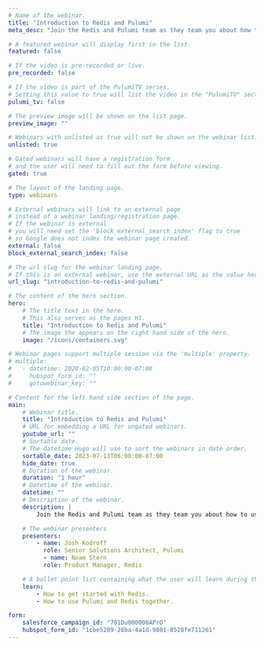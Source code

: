 ```yaml
---
# Name of the webinar.
title: "Introduction to Redis and Pulumi"
meta_desc: "Join the Redis and Pulumi team as they team you about how to use the newest features in Redis with Pulumi."

# A featured webinar will display first in the list.
featured: false

# If the video is pre-recorded or live.
pre_recorded: false

# If the video is part of the PulumiTV series.
# Setting this value to true will list the video in the "PulumiTV" section.
pulumi_tv: false

# The preview image will be shown on the list page.
preview_image: ""

# Webinars with unlisted as true will not be shown on the webinar list.
unlisted: true

# Gated webinars will have a registration form
# and the user will need to fill out the form before viewing.
gated: true

# The layout of the landing page.
type: webinars

# External webinars will link to an external page
# instead of a webinar landing/registration page.
# If the webinar is external
# you will need set the 'block_external_search_index' flag to true
# so Google does not index the webinar page created.
external: false
block_external_search_index: false

# The url slug for the webinar landing page.
# If this is an external webinar, use the external URL as the value here.
url_slug: "introduction-to-redis-and-pulumi"

# The content of the hero section.
hero:
    # The title text in the hero.
    # This also serves as the pages H1.
    title: "Introduction to Redis and Pulumi"
    # The image the appears on the right hand side of the hero.
    image: "/icons/containers.svg"

# Webinar pages support multiple session via the 'multiple' property.
# multiple:
#   - datetime: 2020-02-05T10:00:00-07:00
#     hubspot_form_id: ""
#     gotowebinar_key: ""

# Content for the left hand side section of the page.
main:
    # Webinar title.
    title: "Introduction to Redis and Pulumi"
    # URL for embedding a URL for ungated webinars.
    youtube_url: ""
    # Sortable date.
    # The datetime Hugo will use to sort the webinars in date order.
    sortable_date: 2023-07-13T06:00:00-07:00
    hide_date: true
    # Duration of the webinar.
    duration: "1 hour"
    # Datetime of the webinar.
    datetime: ""
    # Description of the webinar.
    description: |
        Join the Redis and Pulumi team as they team you about how to use the newest features in Redis with Pulumi.

    # The webinar presenters
    presenters:
        - name: Josh Kodroff
          role: Senior Solutions Architect, Pulumi
          - name: Noam Stern
          role: Product Manager, Redis

    # A bullet point list containing what the user will learn during the webinar.
    learn:
        - How to get started with Redis.
        - How to use Pulumi and Redis together.

form:
    salesforce_campaign_id: "701Du000000APrO"
    hubspot_form_id: "1cbe5289-28ba-4a1d-9881-0528fe711261"
---
```

